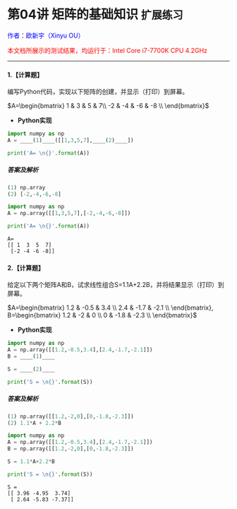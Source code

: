 # **第04讲 矩阵的基础知识** `扩展练习`

<font color="blue">作者：欧新宇（Xinyu OU）</font>

<font color="red">本文档所展示的测试结果，均运行于：Intel Core i7-7700K CPU 4.2GHz</font>

---

#### **1.【计算题】**  
编写Python代码，实现以下矩阵的创建，并显示（打印）到屏幕。

$A=\begin{bmatrix}
1 & 3 & 5 & 7\\
-2 & -4 & -6 & -8 \\
\end{bmatrix}$


- **Python实现**

```python
import numpy as np
A = ____(1)____([[1,3,5,7],____(2)____])

print('A= \n{}'.format(A))
```

##### **答案及解析**

```python
(1) np.array
(2) [-2,-4,-6,-8]
```


```python
import numpy as np
A = np.array([[1,3,5,7],[-2,-4,-6,-8]])

print('A= \n{}'.format(A))
```

    A= 
    [[ 1  3  5  7]
     [-2 -4 -6 -8]]
    

#### **2.【计算题】**  
给定以下两个矩阵A和B，试求线性组合S=1.1A+2.2B，并将结果显示（打印）到屏幕。

$A=\begin{bmatrix}
1.2 & -0.5 & 3.4 \\
2.4 & -1.7 & -2.1 \\
\end{bmatrix},
B=\begin{bmatrix}
1.2 & -2 & 0 \\
0 & -1.8 & -2.3 \\
\end{bmatrix}$

- **Python实现**

```python
import numpy as np
A = np.array([[1.2,-0.5,3.4],[2.4,-1.7,-2.1]])
B = ____(1)____

S = ____(2)____

print('S = \n{}'.format(S))
```

##### **答案及解析**

```python
(1) np.array([[1.2,-2,0],[0,-1.8,-2.3]])
(2) 1.1*A + 2.2*B
```


```python
import numpy as np
A = np.array([[1.2,-0.5,3.4],[2.4,-1.7,-2.1]])
B = np.array([[1.2,-2,0],[0,-1.8,-2.3]])

S = 1.1*A+2.2*B

print('S = \n{}'.format(S))
```

    S = 
    [[ 3.96 -4.95  3.74]
     [ 2.64 -5.83 -7.37]]
    

